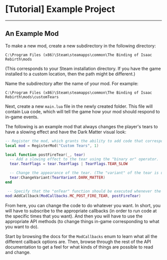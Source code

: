 # [Tutorial] Example Project
----

## An Example Mod

To make a new mod, create a new subdirectory in the following directory:

```
C:\Program Files (x86)\Steam\steamapps\common\The Binding of Isaac Rebirth\mods
```

(This corresponds to your Steam installation directory. If you have the game installed to a custom location, then the path might be different.)

Name the subdirectory after the name of your mod. For example:

```
C:\Program Files (x86)\Steam\steamapps\common\The Binding of Isaac Rebirth\mods\customTears
```

Next, create a new `main.lua` file in the newly created folder. This file will contain Lua code, which will tell the game how your mod should respond to in-game events.

The following is an example mod that always changes the player's tears to have a slowing effect and have the Dark Matter visual look:

```lua
-- Register the mod, which grants the ability to add code that correspond to in-game events (i.e. "callbacks").
local mod = RegisterMod("Custom Tears", 1)

local function postFireTear(_, tear)
  -- Add a slowing effect to the tear using the "binary or" operator.
  tear.TearFlags = tear.TearFlags | TearFlags.TEAR_SLOW

  -- Change the appearance of the tear. (The "variant" of the tear is used by the game to decide how to draw it.)
  tear:ChangeVariant(TearVariant.DARK_MATTER)
end

 -- Specify that the "onTear" function should be executed whenever the player fires a tear.
mod:AddCallback(ModCallbacks.MC_POST_FIRE_TEAR, postFireTear)
```

From here, you can change the code to do whatever you want. In short, you will have to subscribe to the appropriate callbacks (in order to run code at the specific times that you want). And then you will have to use the appropriate API methods (to change things in-game corresponding to what you want to do).

Start by browsing the docs for the `ModCallbacks` enum to learn what all the different callback options are. Then, browse through the rest of the API documentation to get a feel for what kinds of things are possible to read and change.
